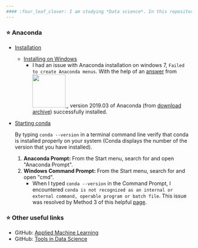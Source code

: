 ```yaml
---
#### :four_leaf_clover: I am studying *Data science*. In this repository, I am going to write about my experiences in studying *Machine learning*, with a step by step approach. :four_leaf_clover:
---
```


### :star: Anaconda
   - [Installation](https://docs.anaconda.com/anaconda/install/)
     - [Installing on Windows](https://docs.anaconda.com/anaconda/install/windows/)
       - I had an issue with Anaconda installation on windows 7, `Failed to create Anaconda menus`. With the help of an [answer](https://stackoverflow.com/a/57635204/12777699) from <a href="https://stackoverflow.com/questions/tagged/python"><img  src=https://upload.wikimedia.org/wikipedia/commons/f/f7/Stack_Overflow_logo.png width="90"/>
</a>, version 2019.03 of Anaconda (from [download archive](https://repo.continuum.io/archive/)) successfully installed.
   - [Starting conda](https://docs.conda.io/projects/conda/en/latest/user-guide/getting-started.html#getting-started-with-conda) 
     
     By typing `conda --version` in a terminal command line verify that 
     conda is installed properly on your system (Conda displays the number of the version that you have installed).
     1. **Anaconda Prompt:** From the Start menu, search for and open "Anaconda Prompt". 
     2. **Windows Command Prompt:** From the Start menu, search for and open "cmd". 
        - When I typed `conda --version` in the Command Prompt, I encountered `conda is not recognized as an internal or external command,
          operable program or batch file`. This issue was resolved by Method 3 of this helpful [page](https://appuals.com/fix-conda-is-not-recognized-as-an-internal-or-external-command-operable-program-or-batch-file/).
          

     
### :star: Other useful links

   - GitHub: [Applied Machine Learning](https://github.com/hhaji/Applied-Machine-Learning)
   - GitHub: [Tools in Data Science](https://github.com/hhaji/Tools-in-Data-Science)
